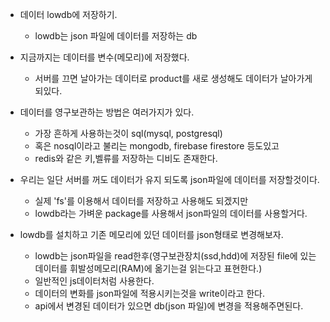 - 데이터 lowdb에 저장하기.

  - lowdb는 json 파일에 데이터를 저장하는 db

- 지금까지는 데이터를 변수(메모리)에 저장했다.
  - 서버를 끄면 날아가는 데이터로 product를 새로 생성해도 데이터가 날아가게 되있다.
- 데이터를 영구보관하는 방법은 여러가지가 있다.
  - 가장 흔하게 사용하는것이 sql(mysql, postgresql)
  - 혹은 nosql이라고 불리는 mongodb, firebase firestore 등도있고
  - redis와 같은 키,벨류를 저장하는 디비도 존재한다.
- 우리는 일단 서버를 꺼도 데이터가 유지 되도록 json파일에 데이터를 저장할것이다.

  - 실제 'fs'를 이용해서 데이터를 저장하고 사용해도 되겠지만
  - lowdb라는 가벼운 package를 사용해서 json파일의 데이터를 사용할거다.

- lowdb를 설치하고 기존 메모리에 있던 데이터를 json형태로 변경해보자.
  - lowdb는 json파일을 read한후(영구보관장치(ssd,hdd)에 저장된 file에 있는 데이터를 휘발성메모리(RAM)에 옮기는걸 읽는다고 표현한다.)
  - 일반적인 js데이터처럼 사용한다.
  - 데이터의 변화를 json파일에 적용시키는것을 write이라고 한다.
  - api에서 변경된 데이터가 있으면 db(json 파일)에 변경을 적용해주면된다.
